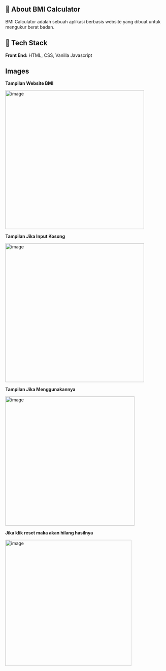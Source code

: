 
## 🚀 About BMI Calculator
BMI Calculator adalah sebuah aplikasi berbasis website yang dibuat untuk mengukur berat badan.


## 📍 Tech Stack

**Front End:** HTML, CSS, Vanilla Javascript


## Images
**Tampilan Website BMI**

<img width="437" alt="image" src="https://github.com/Anugerah20/Skilvul-TPA2-BMI-Calculator/assets/73144931/82f07f70-cd37-4527-b05e-4ae8aaded5ac">


**Tampilan Jika Input Kosong**

<img width="437" alt="image" src="https://github.com/Anugerah20/Skilvul-TPA2-BMI-Calculator/assets/73144931/cb82c7d6-eb11-4d85-b95f-5534a8a3beb3">


**Tampilan Jika Menggunakannya**

<img width="407" alt="image" src="https://github.com/Anugerah20/Skilvul-TPA2-BMI-Calculator/assets/73144931/1098f95f-4680-4ec0-b844-cdaaf14874ae">


**Jika klik reset maka akan hilang hasilnya**

<img width="397" alt="image" src="https://github.com/Anugerah20/Skilvul-TPA2-BMI-Calculator/assets/73144931/980502f9-a0b7-4ed9-b971-6bd881a33086">
